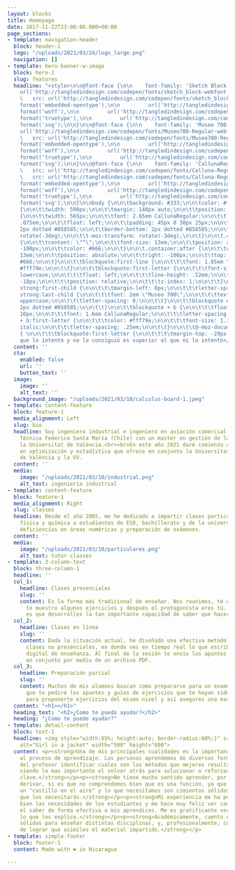 ```yaml
---
layout: blocks
title: Homepage
date: 2017-11-22T23:00:00.000+00:00
page_sections:
- template: navigation-header
  block: header-1
  logo: "/uploads/2021/03/24/logo_large.png"
  navigation: []
- template: hero-banner-w-image
  block: hero-2
  slug: features
  headline: "<style>\n\n@font-face {\n\n    font-family: 'Sketch Block';\n\n    src:
    url('http://tangledindesign.com/codepen/fonts/sketch_block-webfont.eot');\n\n
    \   src: url('http://tangledindesign.com/codepen/fonts/sketch_block-webfont.eot?#iefix')
    format('embedded-opentype'),\n\n         url('http://tangledindesign.com/codepen/fonts/sketch_block-webfont.woff')
    format('woff'),\n\n         url('http://tangledindesign.com/codepen/fonts/sketch_block-webfont.ttf')
    format('truetype'),\n\n         url('http://tangledindesign.com/codepen/fonts/sketch_block-webfont.svg#SketchBlockBold')
    format('svg');\n\n}\n\n@font-face {\n\n    font-family: 'Museo 700';\n\n    src:
    url('http://tangledindesign.com/codepen/fonts/Museo700-Regular-webfont.eot');\n\n
    \   src: url('http://tangledindesign.com/codepen/fonts/Museo700-Regular-webfont.eot?#iefix')
    format('embedded-opentype'),\n\n         url('http://tangledindesign.com/codepen/fonts/Museo700-Regular-webfont.woff')
    format('woff'),\n\n         url('http://tangledindesign.com/codepen/fonts/Museo700-Regular-webfont.ttf')
    format('truetype'),\n\n         url('http://tangledindesign.com/codepen/fonts/Museo700-Regular-webfont.svg#SketchBlockBold')
    format('svg');\n\n}\n\n@font-face {\n\n    font-family: 'CallunaRegular';\n\n
    \   src: url('http://tangledindesign.com/codepen/fonts/Calluna-Regular-webfont.eot');\n\n
    \   src: url('http://tangledindesign.com/codepen/fonts/Calluna-Regular-webfont.eot?#iefix')
    format('embedded-opentype'),\n\n         url('http://tangledindesign.com/codepen/fonts/Calluna-Regular-webfont.woff')
    format('woff'),\n\n         url('http://tangledindesign.com/codepen/fonts/Calluna-Regular-webfont.ttf')
    format('truetype'),\n\n         url('http://tangledindesign.com/codepen/fonts/Calluna-Regular-webfont.svg#CallunaRegular')
    format('svg');\n\n}\n\nbody {\n\n\tbackground: #333;\n\n\tcolor: #fff;\n\n}\n\n\t.container
    {\n\n\t\twidth: 590px;\n\n\t\tmargin: 140px auto;\n\n\t\tposition: relative;\n\n\t}\n\n\tblockquote
    {\n\n\t\twidth: 565px;\n\n\t\tfont: 2.65em CallunaRegular;\n\n\t\tletter-spacing:
    .075em;\n\n\t\tfloat: left;\n\n\t\tpadding: 45px 0 30px 25px;\n\n\t\tmargin: 0;\n\n\t\tborder-top:
    2px dotted #858585;\n\n\t\tborder-bottom: 2px dotted #858585;\n\n\t\t-webkit-transform:
    rotate(-3deg);\n\n\t\t-moz-transform: rotate(-3deg);\n\n\t}\n\n\t.container:before
    {\n\n\t\tcontent: \"“\";\n\n\t\tfont-size: 13em;\n\n\t\tposition: absolute;\n\n\t\tleft:
    -100px;\n\n\t\tcolor: #666;\n\n\t}\n\n\t.container:after {\n\n\t\tcontent: \"”\";\n\n\t\tfont-size:
    13em;\n\n\t\tposition: absolute;\n\n\t\tright: -100px;\n\n\t\ttop: 150px;\n\n\t\tcolor:
    #666;\n\n\t}\n\n\t\tblockquote:first-line {\n\n\t\t\tfont: 1.85em \"Sketch Block\";\n\n\t\t\tcolor:
    #fff79e;\n\n\t\t}\n\n\t\tblockquote:first-letter {\n\n\t\t\tfont-size: 2.9em;\n\n\t\t\ttext-transform:
    lowercase;\n\n\t\t\tfloat: left;\n\n\t\t\tline-height: .52em;\n\n\t\t\tmargin-right:
    -18px;\n\n\t\t\tposition: relative;\n\n\t\t\tz-index: 1;\n\n\t\t}\n\n\t\tblockquote
    strong:first-child {\n\n\t\t\tmargin-left: 8px;\n\n\t\t\tletter-spacing: 0;\n\n\t\t}\n\n\t\tblockquote
    strong:last-child {\n\n\t\t\tfont: 2em \"Museo 700\";\n\n\t\t\ttext-transform:
    uppercase;\n\n\t\t\tletter-spacing: 0;\n\n\t\t}\n\n\t\tblockquote em {\n\n\t\t\tborder-bottom:
    2px dotted #858585;\n\n\t\t}\n\n\t\tblockquote + b {\n\n\t\t\tfloat: right;\n\n\t\t\tmargin-top:
    10px;\n\n\t\t\tfont: 1.6em CallunaRegular;\n\n\t\t\tletter-spacing: .15em;\n\n\t\t}\n\n\t\tblockquote
    + b:first-letter {\n\n\t\t\tcolor: #fff79e;\n\n\t\t\tfont-size: 1.3em;\n\n\t\t\tfont-style:
    italic;\n\n\t\t\tletter-spacing: .25em;\n\n\t\t}\n\n\t\t@-moz-document url-prefix()
    { \n\n\t\t\tblockquote:first-letter {\n\n\t\t\t\tmargin-top: -29px;\n\n\t\t\t}\n\n\t\t}\n\n</style>\n\n<p>Aquel
    que lo intentó y no lo consiguió es superior al que ni lo intentó</p>"
  content: ''
  cta:
    enabled: false
    url: ''
    button_text: ''
  image:
    image: ''
    alt_text: ''
  background_image: "/uploads/2021/03/10/calculus-board-1.jpeg"
- template: content-feature
  block: feature-1
  media_alignment: Left
  slug: bio
  headline: Soy ingeniero industrial e ingeniero en aviación comercial de la Universidad
    Técnica Federico Santa María (Chile) con un master en gestión de la calidad en
    la Universitat de València.<br><br>En este año 2021 daré comienzo a un doctorado
    en optimización y estadística que ofrece en conjunto la Universitat Politécnica
    de València y la UV.
  content: ''
  media:
    image: "/uploads/2021/03/10/industrial.png"
    alt_text: ingeniería industrial
- template: content-feature
  block: feature-1
  media_alignment: Right
  slug: classes
  headline: Desde el año 2005, me he dedicado a impartir clases particulares de matemáticas,
    física y química a estudiantes de ESO, bachillerato y de la universidad para superar
    deficiencias en áreas numéricas y preparación de exámenes.
  content: ''
  media:
    image: "/uploads/2021/03/10/particulares.png"
    alt_text: tutor classes
- template: 3-column-text
  block: three-column-1
  headline: ''
  col_1:
    headline: Clases presenciales
    slug: ''
    content: Es la forma más tradicional de enseñar. Nos reunimos, te enseño la teoría,
      te muestro algunos ejercicios y después el protagonista eres tú. Lo más importante
      es que desarrolles la tan importante capacidad de saber que hacer en cada caso.
  col_2:
    headline: Clases en línea
    slug: ''
    content: Dada la situación actual, he diseñado una efectiva metodología de realizar
      clases no presenciales, en donde ves en tiempo real lo que escribo en mi dispositivo
      digital de enseñanza. Al final de la sesión te envío los apuntes que realicemos
      en conjunto por medio de un archivo PDF.
  col_3:
    headline: Preparación parcial
    slug: ''
    content: Muchos de mis alumnos buscan como prepararse para un examen. Es por esto
      que te pediré los apuntes y guías de ejercicios que te hayan sido entregados,
      para proponerte ejercicios del mismo nivel y así asegures una excelente calificación.​
  content: "<h1></h1>"
  heading_text: "<h2>¿Como te puedo ayudar?</h2>"
  heading: "¿Como te puedo ayudar?"
- template: detail-content
  block: text-1
  headline: <img style="width:85%; height:auto; border-radius:60%;}" src="https://profematesvalencia.net/uploads/1/3/5/5/135504880/marcel_orig.jpg"
    alt="Girl in a jacket" width="500" height="600">
  content: <p><strong>Una de mis principales cualidades es la importancia que le doy
    al proceso de aprendizaje. Las personas aprendemos de diversas formas y es labor
    del profesor identificar cuales son los métodos que mejores resultados generan,
    siendo lo mas importante el volver atrás para solucionar o reforzar algunos conceptos
    clave.</strong></p><p><strong>No tiene mucho sentido aprender, por ejemplo, a
    derivar, si es que no comprendemos bien que es una función, ya que no haríamos
    un "castillo en el aire" y lo que necesitamos son cimientos sólidos, te aseguro
    que los necesitarás.</strong></p><p><strong>Mi experiencia me ha permitido conocer
    bien las necesidades de los estudiantes y me hace muy feliz ver como logro traspasar
    el saber de forma efectiva a mis aprendices. Me es gratificante ver que comprenden
    lo que les explico.</strong></p><p><strong>Académicamente, cuento con bases muy
    sólidas para enseñar distintas disciplinas, y, profesionalmente, con la habilidad
    de lograr que asimiles el material impartido.</strong></p>
- template: simple-footer
  block: footer-1
  content: Made with ❤︎ in Nicaragua

---
```

